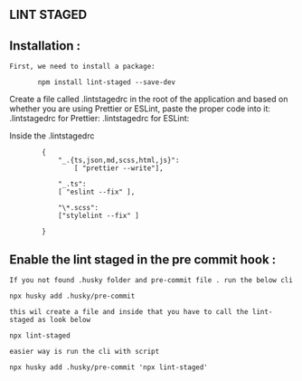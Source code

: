 ## LINT STAGED

## Installation :

    First, we need to install a package:

           npm install lint-staged --save-dev

Create a file called .lintstagedrc in the root of the application and based on whether you are
using Prettier or ESLint, paste the proper code into it:
.lintstagedrc for Prettier: .lintstagedrc for ESLint:

Inside the .lintstagedrc

            {
                "_.{ts,json,md,scss,html,js}":
                    [ "prettier --write"],

                "_.ts":
                [ "eslint --fix" ],

                "\*.scss":
                ["stylelint --fix" ]

            }

## Enable the lint staged in the pre commit hook :

    If you not found .husky folder and pre-commit file . run the below cli

    npx husky add .husky/pre-commit

    this wil create a file and inside that you have to call the lint-staged as look below

    npx lint-staged

    easier way is run the cli with script

    npx husky add .husky/pre-commit 'npx lint-staged'
